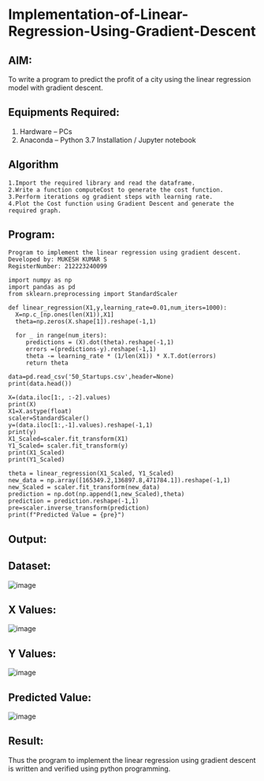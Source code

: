 # Implementation-of-Linear-Regression-Using-Gradient-Descent
## AIM:
To write a program to predict the profit of a city using the linear regression model with gradient descent.
## Equipments Required:
1. Hardware – PCs
2. Anaconda – Python 3.7 Installation / Jupyter notebook
## Algorithm
```
1.Import the required library and read the dataframe.
2.Write a function computeCost to generate the cost function.
3.Perform iterations og gradient steps with learning rate.
4.Plot the Cost function using Gradient Descent and generate the required graph.
```
## Program:
```
Program to implement the linear regression using gradient descent.
Developed by: MUKESH KUMAR S
RegisterNumber: 212223240099
```
```
import numpy as np
import pandas as pd
from sklearn.preprocessing import StandardScaler

def linear_regression(X1,y,learning_rate=0.01,num_iters=1000):
  X=np.c_[np.ones(len(X1)),X1]
  theta=np.zeros(X.shape[1]).reshape(-1,1)

  for _ in range(num_iters):
     predictions = (X).dot(theta).reshape(-1,1)
     errors =(predictions-y).reshape(-1,1)
     theta -= learning_rate * (1/len(X1)) * X.T.dot(errors)
     return theta

data=pd.read_csv('50_Startups.csv',header=None)
print(data.head())  

X=(data.iloc[1:, :-2].values)
print(X)
X1=X.astype(float)
scaler=StandardScaler()
y=(data.iloc[1:,-1].values).reshape(-1,1)
print(y)
X1_Scaled=scaler.fit_transform(X1)
Y1_Scaled= scaler.fit_transform(y)
print(X1_Scaled)
print(Y1_Scaled)

theta = linear_regression(X1_Scaled, Y1_Scaled)
new_data = np.array([165349.2,136897.8,471784.1]).reshape(-1,1)
new_Scaled = scaler.fit_transform(new_data)
prediction = np.dot(np.append(1,new_Scaled),theta)
prediction = prediction.reshape(-1,1)
pre=scaler.inverse_transform(prediction)
print(f"Predicted Value = {pre}")
```
## Output:
## Dataset:
![image](https://github.com/user-attachments/assets/76df17e7-b956-4440-9a42-55d9abc5e9f0)

## X Values:
![image](https://github.com/user-attachments/assets/8f651da3-975e-4106-b054-fbf0f483310a)

## Y Values:
![image](https://github.com/user-attachments/assets/d5e44c22-142e-4a12-b990-4b4ef42023d8)

## Predicted Value:
![image](https://github.com/user-attachments/assets/513a419c-6e47-462a-a1d0-386123a9fd11)

## Result:
Thus the program to implement the linear regression using gradient descent is written and verified using python programming.
